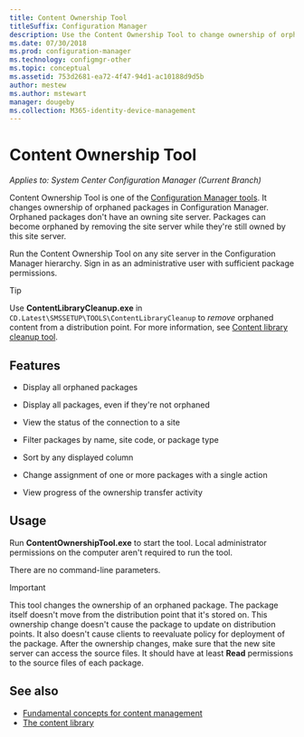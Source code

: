 ```yaml
---
title: Content Ownership Tool
titleSuffix: Configuration Manager
description: Use the Content Ownership Tool to change ownership of orphaned packages in Configuration Manager.
ms.date: 07/30/2018
ms.prod: configuration-manager
ms.technology: configmgr-other
ms.topic: conceptual
ms.assetid: 753d2681-ea72-4f47-94d1-ac10188d9d5b
author: mestew
ms.author: mstewart
manager: dougeby
ms.collection: M365-identity-device-management
---
```


# Content Ownership Tool

*Applies to: System Center Configuration Manager (Current Branch)*

Content Ownership Tool is one of the [Configuration Manager tools](/sccm/core/support/tools). It changes ownership of orphaned packages in Configuration Manager. Orphaned packages don't have an owning site server. Packages can become orphaned by removing the site server while they're still owned by this site server.

Run the Content Ownership Tool on any site server in the Configuration Manager hierarchy. Sign in as an administrative user with sufficient package permissions.  

> [!Tip]  
> Use **ContentLibraryCleanup.exe** in `CD.Latest\SMSSETUP\TOOLS\ContentLibraryCleanup` to *remove* orphaned content from a distribution point. For more information, see [Content library cleanup tool](/sccm/core/plan-design/hierarchy/content-library-cleanup-tool).  



## Features

- Display all orphaned packages  

- Display all packages, even if they're not orphaned  

- View the status of the connection to a site  

- Filter packages by name, site code, or package type  

- Sort by any displayed column  

- Change assignment of one or more packages with a single action  

- View progress of the ownership transfer activity  



## Usage

Run **ContentOwnershipTool.exe** to start the tool. Local administrator permissions on the computer aren't required to run the tool.

There are no command-line parameters.

> [!Important]   
> This tool changes the ownership of an orphaned package. The package itself doesn't move from the distribution point that it's stored on. This ownership change doesn't cause the package to update on distribution points. It also doesn't cause clients to reevaluate policy for deployment of the package. After the ownership changes, make sure that the new site server can access the source files. It should have at least **Read** permissions to the source files of each package. 



## See also

- [Fundamental concepts for content management](/sccm/core/plan-design/hierarchy/fundamental-concepts-for-content-management)
- [The content library](/sccm/core/plan-design/hierarchy/the-content-library)
